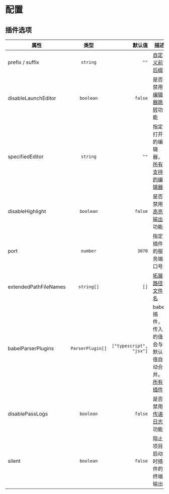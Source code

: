 # 配置

## 插件选项

| 属性        |      类型      | 默认值 | 描述 |
| ------------- | :-----------: | ----: | ------------- |
| prefix / suffix    | `string` | `""` | [自定义前后缀](/zh-CN/features/custom-prefix) |
| disableLaunchEditor |   `boolean`   | `false` | 是否禁用[编辑器跳转](/zh-CN/features/launch-editor)功能 |
| specifiedEditor | `string` | `""` | 指定打开的编辑器，[所有支持的编辑器](https://github.com/yyx990803/launch-editor#supported-editors) |
| disableHighlight      |   `boolean`   | `false` | 是否禁用[高亮输出](/zh-CN/features/highlight)功能 |
| port | `number` | `3070` | 指定插件的服务端口号 |
| extendedPathFileNames | `string[]` | `[]` | [拓展路径文件名](/zh-CN/features/highlight.html#拓展路径文件名) |
| babelParserPlugins | `ParserPlugin[]` | `["typescript", "jsx"]` | babel插件，传入的值会与默认值自动合并。[所有插件](https://babeljs.io/docs/en/babel-parser#plugins) |
| disablePassLogs      |   `boolean`   | `false` | 是否禁用[传递日志](/zh-CN/features/pass-logs)功能 |
| silent | `boolean` | `false` | 阻止项目启动时插件的终端输出 |
